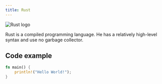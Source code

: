 ```yaml
---
title: Rust
---
```


![Rust logo](/progress-report/rust-logo.svg)

Rust is a compiled programming language. He has a relatively high-level
syntax and use no garbage collector.

## Code example

```rust
fn main() {
    println!("Hello World!");
}
```
